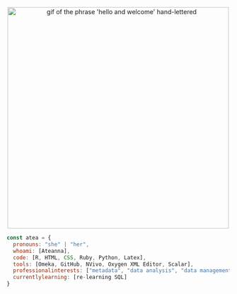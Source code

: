 <p align="center">
<img src="https://cdn.dribbble.com/users/1261045/screenshots/11402331/media/1968757c491841f0bafb6322b01c24f0.gif" alt="gif of the phrase 'hello and welcome' hand-lettered" title="Welcome Email with Hand Lettering Animated GIF by Claudia Orengo" width="500" />
</p>

```javascript
const atea = {
  pronouns: "she" | "her",
  whoami: [Ateanna],
  code: [R, HTML, CSS, Ruby, Python, Latex],
  tools: [Omeka, GitHub, NVivo, Oxygen XML Editor, Scalar],
  professionalinterests: ["metadata", "data analysis", "data management", "digital humanities"],
  currentlylearning: [re-learning SQL]
}
```

<!--
**aouriri/aouriri** is a ✨ _special_ ✨ repository because its `README.md` (this file) appears on your GitHub profile.

Here are some ideas to get you started:

- 🔭 I’m currently working on ...
- 🌱 I’m currently learning ...
- 👯 I’m looking to collaborate on ...
- 🤔 I’m looking for help with ...
- 💬 Ask me about ...
- 📫 How to reach me: ...
- 😄 Pronouns: ...
- ⚡ Fun fact: ...
-->
